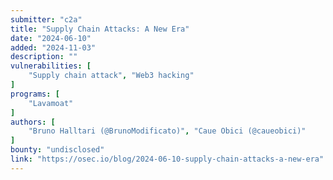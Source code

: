 ```yaml
---
submitter: "c2a"
title: "Supply Chain Attacks: A New Era"
date: "2024-06-10"
added: "2024-11-03"
description: ""
vulnerabilities: [
    "Supply chain attack", "Web3 hacking"
]
programs: [
    "Lavamoat"
]
authors: [
    "Bruno Halltari (@BrunoModificato)", "Caue Obici (@caueobici)"
]
bounty: "undisclosed"
link: "https://osec.io/blog/2024-06-10-supply-chain-attacks-a-new-era"
---
```




